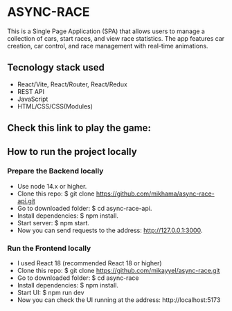 # ASYNC-RACE

This is a Single Page Application (SPA) that allows users to manage a collection of cars, start races, and view race statistics. The app features car creation, car control, and race management with real-time animations.

## Tecnology stack used 

* React/Vite, React/Router, React/Redux
* REST API
* JavaScript 
* HTML/CSS/CSS(Modules)

## Check this link to play the game: 

## How to run the project locally

### Prepare the Backend locally 

* Use node 14.x or higher.
* Clone this repo: $ git clone https://github.com/mikhama/async-race-api.git
* Go to downloaded folder: $ cd async-race-api.
* Install dependencies: $ npm install.
* Start server: $ npm start.
* Now you can send requests to the address: http://127.0.0.1:3000.

### Run the Frontend locally

* I used React 18 (recommended React 18 or higher)
* Clone this repo: $ git clone https://github.com/mikayyel/async-race.git
* Go to downloaded folder: $ cd async-race
* Install dependencies: $ npm install.
* Start UI: $ npm run dev
* Now you can check the UI running at the address: http://localhost:5173
